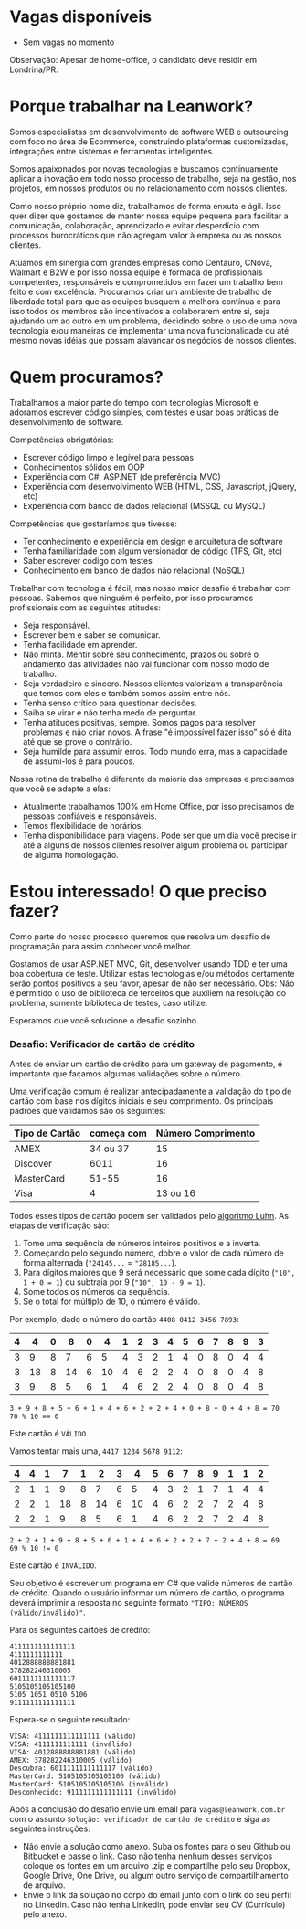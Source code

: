# Vagas disponíveis

* Sem vagas no momento

Observação: Apesar de home-office, o candidato deve residir em Londrina/PR.

# Porque trabalhar na Leanwork?

Somos especialistas em desenvolvimento de software WEB e outsourcing com foco no área de Ecommerce, construindo plataformas customizadas, integrações entre sistemas e ferramentas inteligentes. 

Somos apaixonados por novas tecnologias e buscamos continuamente aplicar a inovação em todo nosso processo de trabalho, seja na gestão, nos projetos, em nossos produtos ou no relacionamento com nossos clientes.

Como nosso próprio nome diz, trabalhamos de forma enxuta e ágil. Isso quer dizer que gostamos de manter nossa equipe pequena para facilitar a comunicação, colaboração, aprendizado e evitar desperdício com processos burocráticos que não agregam valor à empresa ou as nossos clientes.

Atuamos em sinergia com grandes empresas como Centauro, CNova, Walmart e B2W e por isso nossa equipe é formada de profissionais competentes, responsáveis e comprometidos em fazer um trabalho bem feito e com excelência.
Procuramos criar um ambiente de trabalho de liberdade total para que as equipes busquem a melhora contínua e para isso todos os membros são incentivados a colaborarem entre si, seja ajudando um ao outro em um problema, decidindo sobre o uso de uma nova tecnologia e/ou maneiras de implementar uma nova funcionalidade ou até mesmo novas idéias que possam alavancar os negócios de nossos clientes.

# Quem procuramos?

Trabalhamos a maior parte do tempo com tecnologias Microsoft e adoramos escrever código simples, com testes e usar boas práticas de desenvolvimento de software.

Competências obrigatórias:
* Escrever código limpo e legível para pessoas
* Conhecimentos sólidos em OOP
* Experiência com C#, ASP.NET (de preferência MVC)
* Experiência com desenvolvimento WEB (HTML, CSS, Javascript, jQuery, etc)
* Experiência com banco de dados relacional (MSSQL ou MySQL)

Competências que gostaríamos que tivesse:
* Ter conhecimento e experiência em design e arquitetura de software
* Tenha familiaridade com algum versionador de código (TFS, Git, etc)
* Saber escrever código com testes
* Conhecimento em banco de dados não relacional (NoSQL)

Trabalhar com tecnologia é fácil, mas nosso maior desafio é trabalhar com pessoas. Sabemos que ninguém é perfeito, por isso procuramos profissionais com as seguintes atitudes:
* Seja responsável.
* Escrever bem e saber se comunicar.
* Tenha facilidade em aprender.
* Não minta. Mentir sobre seu conhecimento, prazos ou sobre o andamento das atividades não vai funcionar com nosso modo de trabalho.
* Seja verdadeiro e sincero. Nossos clientes valorizam a transparência que temos com eles e também somos assim entre nós.
* Tenha senso crítico para questionar decisões.
* Saiba se virar e não tenha medo de perguntar.
* Tenha atitudes positivas, sempre. Somos pagos para resolver problemas e não criar novos. A frase "é impossível fazer isso" só é dita até que se prove o contrário.
* Seja humilde para assumir erros. Todo mundo erra, mas a capacidade de assumi-los é para poucos.

Nossa rotina de trabalho é diferente da maioria das empresas e precisamos que você se adapte a elas:
* Atualmente trabalhamos 100% em Home Office, por isso precisamos de pessoas confiáveis e responsáveis.
* Temos flexibilidade de horários.
* Tenha disponibilidade para viagens. Pode ser que um dia você precise ir até a alguns de nossos clientes resolver algum problema ou participar de alguma homologação.

# Estou interessado! O que preciso fazer?

Como parte do nosso processo queremos que resolva um desafio de programação para assim conhecer você melhor.

Gostamos de usar ASP.NET MVC, Git, desenvolver usando TDD e ter uma boa cobertura de teste. Utilizar estas tecnologias e/ou métodos certamente serão pontos positivos a seu favor, apesar de não ser necessário. Obs: Não é permitido o uso de biblioteca de terceiros que auxiliem na resolução do problema, somente biblioteca de testes, caso utilize.

Esperamos que você solucione o desafio sozinho.

### Desafio: Verificador de cartão de crédito

Antes de enviar um cartão de crédito para um gateway de pagamento, é importante que façamos algumas validações sobre o número.

Uma verificação comum é realizar antecipadamente a validação do tipo de cartão com base nos dígitos iniciais e seu comprimento. Os principais padrões que validamos são os seguintes:

| Tipo de Cartão | começa com | Número Comprimento |
| -------------- | ---------- | ------------------ |
| AMEX           | 34 ou 37   | 15                 |
| Discover       | 6011       | 16                 |
| MasterCard     | 51-55      | 16                 |
| Visa           | 4          | 13 ou 16           |

Todos esses tipos de cartão podem ser validados pelo [algoritmo Luhn](http://en.wikipedia.org/wiki/Luhn_algorithm). As etapas de verificação são:

1. Tome uma sequência de números inteiros positivos e a inverta.
2. Começando pelo segundo número, dobre o valor de cada número de forma alternada (`"24145...` = `"28185...`).
3. Para dígitos maiores que 9 será necessário que some cada dígito (`"10", 1 + 0 = 1`) ou subtraia por 9 (`"10", 10 - 9 = 1`).
4. Some todos os números da sequência.
3. Se o total for múltiplo de 10, o número é válido.

Por exemplo, dado o número do cartão `4408 0412 3456 7893`:

| 4 | 4  | 0 | 8  | 0 | 4  | 1 | 2 | 3 | 4 | 5 | 6 | 7 | 8 | 9 | 3 |
|---|----|---|----|---|----|---|---|---|---|---|---|---|---|---|---|
| 3 | 9  | 8 | 7  | 6 | 5  | 4 | 3 | 2 | 1 | 4 | 0 | 8 | 0 | 4 | 4 |
| 3 | 18 | 8 | 14 | 6 | 10 | 4 | 6 | 2 | 2 | 4 | 0 | 8 | 0 | 4 | 8 |
| 3 | 9  | 8 | 5  | 6 | 1  | 4 | 6 | 2 | 2 | 4 | 0 | 8 | 0 | 4 | 8 |

    3 + 9 + 8 + 5 + 6 + 1 + 4 + 6 + 2 + 2 + 4 + 0 + 8 + 0 + 4 + 8 = 70
    70 % 10 == 0

Este cartão é `VÁLIDO`.

Vamos tentar mais uma, `4417 1234 5678 9112`:

| 4 | 4 | 1 | 7  | 1 | 2  | 3 | 4  | 5 | 6 | 7 | 8 | 9 | 1 | 1 | 2 |
|---|---|---|----|---|----|---|----|---|---|---|---|---|---|---|---|
| 2 | 1 | 1 | 9  | 8 | 7  | 6 | 5  | 4 | 3 | 2 | 1 | 7 | 1 | 4 | 4 |
| 2 | 2 | 1 | 18 | 8 | 14 | 6 | 10 | 4 | 6 | 2 | 2 | 7 | 2 | 4 | 8 |
| 2 | 2 | 1 | 9  | 8 | 5  | 6 | 1  | 4 | 6 | 2 | 2 | 7 | 2 | 4 | 8 |

    2 + 2 + 1 + 9 + 8 + 5 + 6 + 1 + 4 + 6 + 2 + 2 + 7 + 2 + 4 + 8 = 69
    69 % 10 != 0

Este cartão é `INVÁLIDO`.

Seu objetivo é escrever um programa em C# que valide números de cartão de crédito. Quando o usuário informar um número de cartão, o programa deverá imprimir a resposta no seguinte formato `"TIPO: NÚMEROS (válido/inválido)"`.

Para os seguintes cartões de crédito:

    4111111111111111
    4111111111111
    4012888888881881
    378282246310005
    6011111111111117
    5105105105105100
    5105 1051 0510 5106
    9111111111111111

Espera-se o seguinte resultado:

    VISA: 4111111111111111 (válido)
    VISA: 4111111111111 (inválido)
    VISA: 4012888888881881 (válido)
    AMEX: 378282246310005 (válido)
    Descubra: 6011111111111117 (válido)
    MasterCard: 5105105105105100 (válido)
    MasterCard: 5105105105105106 (inválido)
    Desconhecido: 9111111111111111 (inválido)

Após a conclusão do desafio envie um email para `vagas@leanwork.com.br` com o assunto `Solução: verificador de cartão de crédito` e siga as seguintes instruções:
* Não envie a solução como anexo. Suba os fontes para o seu Github ou Bitbucket e passe o link. Caso não tenha nenhum desses serviços coloque os fontes em um arquivo .zip e compartilhe pelo seu Dropbox, Google Drive, One Drive, ou algum outro serviço de compartilhamento de arquivo.
* Envie o link da solução no corpo do email junto com o link do seu perfil no Linkedin. Caso não tenha Linkedin, pode enviar seu CV (Currículo) pelo anexo.
